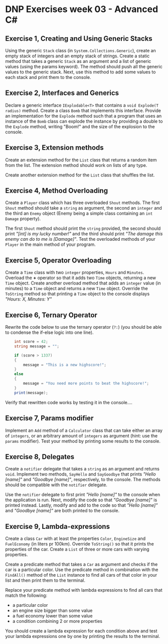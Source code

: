 # DNP Exercises week 03 - Advanced C#


## Exercise 1, Creating and Using Generic Stacks

Using the generic `Stack` class (in `System.Collections.Generic`), create an empty stack of integers and an empty stack of strings. Create a static method that takes a generic `Stack` as an argument and a list of generic values (using the params keyword). The method should push all the generic values to the generic stack. Next, use this method to add some values to each stack and print them to the console.


## Exercise 2, Interfaces and Generics

Declare a generic interface `IExplodable<T>` that contains a `void Explode(T radius)` method. Create a class `Bomb` that implements this interface. Provide an implementation for the `Explode` method such that a program that uses an instance of the `Bomb` class can explode the instance by providing a double to the `Explode` method, writing "Boom!" and the size of the explosion to the console.


## Exercise 3, Extension methods

Create an extension method for the `List` class that returns a random item from the list. The extension method should work on lists of any type.

Create another extension method for the `List` class that shuffles the list.


## Exercise 4, Method Overloading

Create a `Player` class which has three overloaded `Shout` methods. The first `Shout` method should take a `string` as argument, the second an `integer` and the third an `Enemy` object (Enemy being a simple class containing an `int Damage` property).

The first `Shout` method should print the `string` provided, the second should print *"[int] is my lucky number!"* and the third should print *"The damage this enemy can do to me is [Damage]"*. Test the overloaded methods of your `Player` in the main method of your program.


## Exercise 5, Operator Overloading

Create a `Time` class with two `integer` properties, `Hours` and `Minutes`. Overload the **+** operator so that it adds two `Time` objects, returning a new `Time` object. Create another overload method that adds an `integer` value (in minutes) to a `Time` object and returns a new `Time` object.
Override the `ToString` method so that printing a `Time` object to the console displays *"Hours: X, Minutes: Y"*

## Exercise 6, Ternary Operator

Rewrite the code below to use the ternary operator (`?:`) (you should be able to condense the if-else logic into one line).

```csharp
    int score = 42;
    string message = "";

    if (score > 1337)
    {
        message = "This is a new highscore!";
    }
    else
    {
        message = "You need more points to beat the highscore!";
    }
    print(message);
```
Verify that rewritten code works by testing it in the console….


## Exercise 7, Params modifier
Implement an `Add` method of a `Calculator` class that can take either an array of `integers`, or an arbitrary amount of `integers` as argument (hint: use the `params` modifier). Test your method by printing some results to the console.


## Exercise 8, Delegates
Create a `notifier` delegate that takes a `string` as an argument and returns `void`. Implement two methods, `SayHello` and `SayGoodbye` that prints *"Hello [name]"* and *"Goodbye [name]"*, respectively, to the console. The methods should be compatible with the `notifier` delegate. 

Use the `notifier` delegate to first print *"Hello [name]"* to the console when the application is run. Next, modify the code so that *"Goodbye [name]"* is printed instead. Lastly, modify and add to the code so that *"Hello [name]"* and *"Goodbye [name]"* are both printed to the console.


## Exercise 9, Lambda-expressions
Create a class `Car` with at least the properties `Color`, `EngineSize` and `FuelEconomy` (in liters pr 100km). Override `ToString()` so that it prints the properties of the car. Create a `List` of three or more cars with varying properties.

Create a predicate method that takes a `Car` as argument and checks if the car is a particular color. Use the predicate method in combination with the `FindAll()` method of the `List` instance to find all cars of that color in your list and then print them to the terminal.

Replace your predicate method with lambda expressions to find all cars that match the following:
* a particular color
* an engine size bigger than some value
* a fuel economy lower than some value
* a condition combining 2 or more properties

You should create a lambda expression for each condition above and test your lambda expressions one by one by printing the results to the terminal.